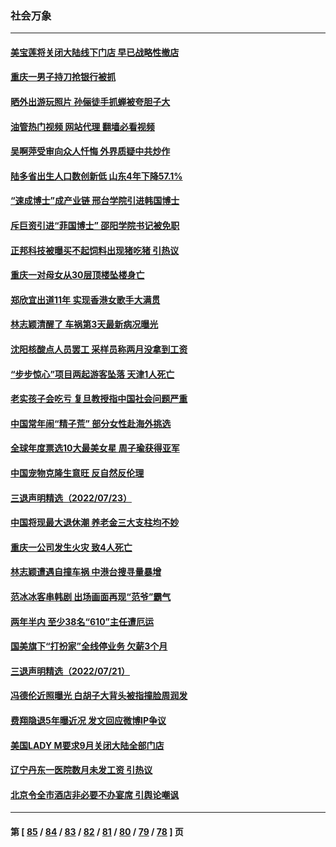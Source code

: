 ### 社会万象
---
#### [美宝莲将关闭大陆线下门店 早已战略性撤店](../../pages/ncid282/n13789346.md?07270045) 
#### [重庆一男子持刀抢银行被抓](../../pages/ncid282/n13789194.md?07270045) 
#### [晒外出游玩照片 孙俪徒手抓蝉被夸胆子大](../../pages/ncid282/n13788965.md?07270045) 
#### [油管热门视频 网站代理 翻墙必看视频](http://209.222.30.114:81/youtube.html?07270045)
#### [吴啊萍受审向众人忏悔 外界质疑中共炒作](../../pages/ncid282/n13788870.md?07270045) 
#### [陆多省出生人口数创新低 山东4年下降57.1%](../../pages/ncid282/n13788552.md?07270045) 
#### [“速成博士”成产业链 邢台学院引进韩国博士](../../pages/ncid282/n13788691.md?07270045) 
#### [斥巨资引进“菲国博士” 邵阳学院书记被免职](../../pages/ncid282/n13788495.md?07270045) 
#### [正邦科技被曝买不起饲料出现猪吃猪 引热议](../../pages/ncid282/n13788392.md?07270045) 
#### [重庆一对母女从30层顶楼坠楼身亡](../../pages/ncid282/n13788411.md?07270045) 
#### [郑欣宜出道11年 实现香港女歌手大满贯](../../pages/ncid282/n13788258.md?07270045) 
#### [林志颖清醒了 车祸第3天最新病况曝光](../../pages/ncid282/n13788200.md?07270045) 
#### [沈阳核酸点人员罢工 采样员称两月没拿到工资](../../pages/ncid282/n13788050.md?07270045) 
#### [“步步惊心”项目两起游客坠落 天津1人死亡](../../pages/ncid282/n13787973.md?07270045) 
#### [老实孩子会吃亏 复旦教授指中国社会问题严重](../../pages/ncid282/n13787879.md?07270045) 
#### [中国常年闹“精子荒” 部分女性赴海外挑选](../../pages/ncid282/n13787851.md?07270045) 
#### [全球年度票选10大最美女星 周子瑜获得亚军](../../pages/ncid282/n13787383.md?07270045) 
#### [中国宠物克隆生意旺 反自然反伦理](../../pages/ncid282/n13787780.md?07270045) 
#### [三退声明精选（2022/07/23）](../../pages/ncid282/n13787822.md?07270045) 
#### [中国将现最大退休潮 养老金三大支柱均不妙](../../pages/ncid282/n13787671.md?07270045) 
#### [重庆一公司发生火灾 致4人死亡](../../pages/ncid282/n13787716.md?07270045) 
#### [林志颖遭遇自撞车祸 中港台搜寻量暴增](../../pages/ncid282/n13787410.md?07270045) 
#### [范冰冰客串韩剧 出场画面再现“范爷”霸气](../../pages/ncid282/n13787354.md?07270045) 
#### [两年半内 至少38名“610”主任遭厄运](../../pages/ncid282/n13773294.md?07270045) 
#### [国美旗下“打扮家”全线停业务 欠薪3个月](../../pages/ncid282/n13786965.md?07270045) 
#### [三退声明精选（2022/07/21）](../../pages/ncid282/n13786660.md?07270045) 
#### [冯德伦近照曝光 白胡子大背头被指撞脸周润发](../../pages/ncid282/n13786363.md?07270045) 
#### [费翔隐退5年曝近况 发文回应微博IP争议](../../pages/ncid282/n13786448.md?07270045) 
#### [美国LADY M要求9月关闭大陆全部门店](../../pages/ncid282/n13786047.md?07270045) 
#### [辽宁丹东一医院数月未发工资 引热议](../../pages/ncid282/n13786009.md?07270045) 
#### [北京令全市酒店非必要不办宴席 引舆论嘲讽](../../pages/ncid282/n13785876.md?07270045) 

---
#### 第 [ [85](./85.md?07270045) / [84](./84.md?07270045) / [83](./83.md?07270045) / [82](./82.md?07270045) / [81](./81.md?07270045) / [80](./80.md?07270045) / [79](./79.md?07270045) / [78](./78.md?07270045) ] 页
